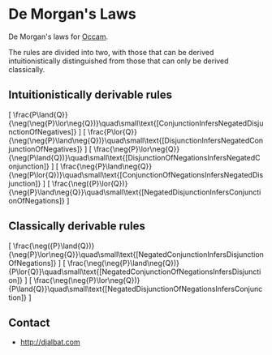 # De Morgan's Laws

De Morgan's laws for [Occam](https://occam.science).

The rules are divided into two, with those that can be derived intuitionistically distinguished from those that can only be derived classically.

## Intuitionistically derivable rules

\[
\frac{P\land{Q}}{\neg(\neg{P}\lor\neg{Q})}\quad\small\text{[ConjunctionInfersNegatedDisjunctionOfNegatives]}
\]
\[
\frac{P\lor{Q}}{\neg(\neg{P}\land\neg{Q})}\quad\small\text{[DisjunctionInfersNegatedConjunctionOfNegatives]}
\]
\[
\frac{\neg{P}\lor\neg{Q}}{\neg(P\land{Q})}\quad\small\text{[DisjunctionOfNegationsInfersNegatedConjunction]}
\]
\[
\frac{\neg{P}\land\neg{Q}}{\neg(P\lor{Q})}\quad\small\text{[ConjunctionOfNegationsInfersNegatedDisjunction]}
\]
\[
\frac{\neg({P}\lor{Q})}{\neg{P}\land\neg{Q}}\quad\small\text{[NegatedDisjunctionInfersConjunctionOfNegations]}
\]

## Classically derivable rules

\[
\frac{\neg({P}\land{Q})}{\neg{P}\lor\neg{Q}}\quad\small\text{[NegatedConjunctionInfersDisjunctionOfNegations]}
\]
\[
\frac{\neg(\neg{P}\land\neg{Q})}{P\lor{Q}}\quad\small\text{[NegatedConjunctionOfNegationsInfersDisjunction]}
\]
\[
\frac{\neg(\neg{P}\lor\neg{Q})}{P\land{Q}}\quad\small\text{[NegatedDisjunctionOfNegationsInfersConjunction]}
\]

## Contact

* http://djalbat.com

